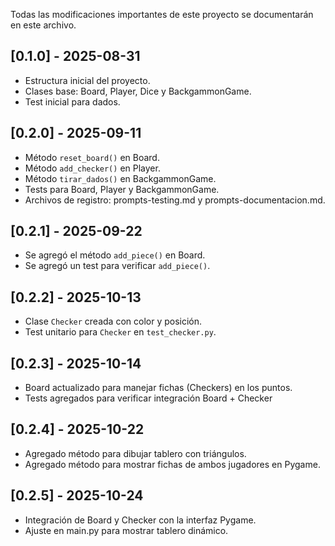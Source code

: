 
Todas las modificaciones importantes de este proyecto se documentarán en este archivo.

## [0.1.0] - 2025-08-31

- Estructura inicial del proyecto.
- Clases base: Board, Player, Dice y BackgammonGame.
- Test inicial para dados.
## [0.2.0] - 2025-09-11
- Método `reset_board()` en Board.
- Método `add_checker()` en Player.
- Método `tirar_dados()` en BackgammonGame.
- Tests para Board, Player y BackgammonGame.
- Archivos de registro: prompts-testing.md y prompts-documentacion.md.
## [0.2.1] - 2025-09-22
- Se agregó el método `add_piece()` en Board.
- Se agregó un test para verificar `add_piece()`.
## [0.2.2] - 2025-10-13
- Clase `Checker` creada con color y posición.
- Test unitario para `Checker` en `test_checker.py`.
## [0.2.3] - 2025-10-14
- Board actualizado para manejar fichas (Checkers) en los puntos.
- Tests agregados para verificar integración Board + Checker
## [0.2.4] - 2025-10-22
- Agregado método para dibujar tablero con triángulos.
- Agregado método para mostrar fichas de ambos jugadores en Pygame.
## [0.2.5] - 2025-10-24
- Integración de Board y Checker con la interfaz Pygame.
- Ajuste en main.py para mostrar tablero dinámico.
